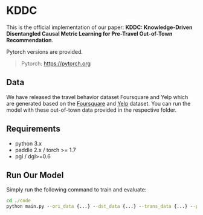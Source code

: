 # KDDC

This is the official implementation of our paper: **KDDC: Knowledge-Driven Disentangled Causal Metric Learning for Pre-Travel Out-of-Town Recommendation**.

Pytorch versions are provided.
> Pytorch: https://pytorch.org

## Data

We have released the travel behavior dataset Foursquare and Yelp which are generated based on the [Foursquare](https://sites.google.com/site/yangdingqi/home/foursquaredataset) and [Yelp](https://www.yelp.com.tw/dataset) dataset. You can run the model with these out-of-town data provided in the respective folder.

## Requirements

- python 3.x
- paddle 2.x / torch >= 1.7
- pgl / dgl>=0.6

## Run Our Model

Simply run the following command to train and evaluate:
```cmd
cd ./code
python main.py --ori_data {...} --dst_data {...} --trans_data {...} --pp_graph_path {...} ---save_path {...} --mode train --kg --train_trans --dc --infer --dm
```
